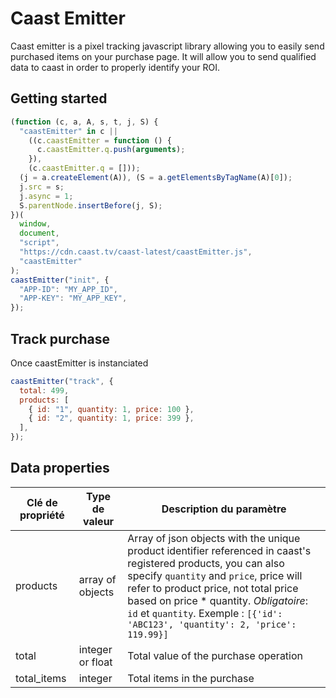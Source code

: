# Caast Emitter

Caast emitter is a pixel tracking javascript library allowing you to easily send purchased items on your purchase page. It will allow you to send qualified data to caast in order to properly identify your ROI.

## Getting started

```javascript
(function (c, a, A, s, t, j, S) {
  "caastEmitter" in c ||
    ((c.caastEmitter = function () {
      c.caastEmitter.q.push(arguments);
    }),
    (c.caastEmitter.q = []));
  (j = a.createElement(A)), (S = a.getElementsByTagName(A)[0]);
  j.src = s;
  j.async = 1;
  S.parentNode.insertBefore(j, S);
})(
  window,
  document,
  "script",
  "https://cdn.caast.tv/caast-latest/caastEmitter.js",
  "caastEmitter"
);
caastEmitter("init", {
  "APP-ID": "MY_APP_ID",
  "APP-KEY": "MY_APP_KEY",
});
```

## Track purchase

Once caastEmitter is instanciated

```javascript
caastEmitter("track", {
  total: 499,
  products: [
    { id: "1", quantity: 1, price: 100 },
    { id: "2", quantity: 1, price: 399 },
  ],
});
```

## Data properties

| Clé de propriété | Type de valeur   | Description du paramètre                                                                                                                                                                                                                                                                                                          |
| ---------------- | ---------------- | --------------------------------------------------------------------------------------------------------------------------------------------------------------------------------------------------------------------------------------------------------------------------------------------------------------------------------- |
| products         | array of objects | Array of json objects with the unique product identifier referenced in caast's registered products, you can also specify `quantity` and `price`, price will refer to product price, not total price based on price \* quantity. _Obligatoire_: `id` et `quantity`. Exemple : `[{'id': 'ABC123', 'quantity': 2, 'price': 119.99}]` |
| total            | integer or float | Total value of the purchase operation                                                                                                                                                                                                                                                                                             |
| total_items      | integer          | Total items in the purchase                                                                                                                                                                                                                                                                                                       |
